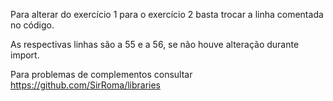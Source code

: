 Para alterar do exercício 1 para o exercício 2 basta trocar a linha comentada no código.

As respectivas linhas são a 55 e a 56, se não houve alteração durante import.

Para problemas de complementos consultar https://github.com/SirRoma/libraries
